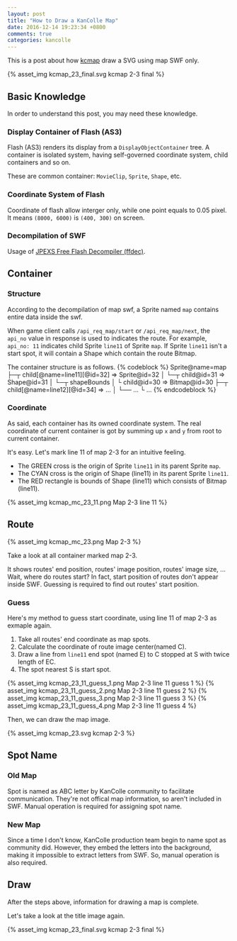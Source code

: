 ```yaml
---
layout: post
title: "How to Draw a KanColle Map"
date: 2016-12-14 19:23:34 +0800
comments: true
categories: kancolle
---
```


This is a post about how [kcmap](https://github.com/yukixz/kcmap) draw a SVG using map SWF only.

{% asset_img kcmap_23_final.svg kcmap 2-3 final %}


## Basic Knowledge

In order to understand this post, you may need these knowledge.

### Display Container of Flash (AS3)

Flash (AS3) renders its display from a `DisplayObjectContainer` tree.
A container is isolated system, having self-governed coordinate system, child containers and so on.

These are common container: `MovieClip`, `Sprite`, `Shape`, etc.

### Coordinate System of Flash

Coordinate of flash allow interger only, while one point equals to 0.05 pixel.
It means `(8000, 6000)` is `(400, 300)` on screen.

### Decompilation of SWF

Usage of [JPEXS Free Flash Decompiler (ffdec)](https://www.free-decompiler.com/).


## Container

### Structure

According to the decompilation of map swf, a Sprite named `map` contains entire data inside the swf.

When game client calls `/api_req_map/start` or `/api_req_map/next`, the `api_no` value in response is used to indicates the route.
For example, `api_no: 11` indicates child Sprite `line11` of Sprite `map`.
If Sprite `line11` isn't a start spot, it will contain a Shape which contain the route Bitmap.

The container structure is as follows.
{% codeblock %}
Sprite@name=map
├─┬ child[@name=line11][@id=32] => Sprite@id=32
│ └─┬ child@id=31 => Shape@id=31
│   └─┬ shapeBounds
│     └ child@id=30 => Bitmap@id=30
├─┬ child[@name=line12][@id=34] => ...
│ └── ...
└ ...
{% endcodeblock %}

### Coordinate

As said, each container has its owned coordinate system.
The real coordinate of current container is got by summing up `x` and `y` from root to current container.

It's easy.
Let's mark line 11 of map 2-3 for an intuitive feeling.

* The GREEN cross is the origin of Sprite `line11` in its parent Sprite `map`.
* The CYAN cross is the origin of Shape (line11) in its parent Sprite `line11`.
* The RED rectangle is bounds of Shape (line11) which consists of Bitmap (line11).

{% asset_img kcmap_mc_23_11.png Map 2-3 line 11 %}


## Route

{% asset_img kcmap_mc_23.png Map 2-3 %}

Take a look at all container marked map 2-3.

It shows routes' end position, routes' image position, routes' image size, ...
Wait, where do routes start?
In fact, start position of routes don't appear inside SWF.
Guessing is required to find out routes' start position.

### Guess

Here's my method to guess start coordinate, using line 11 of map 2-3 as exmaple again.

1. Take all routes' end coordinate as map spots.
2. Calculate the coordinate of route image center(named C).
3. Draw a line from `line11` end spot (named E) to C stopped at S with twice length of EC.
4. The spot nearest S is start spot.

{% asset_img kcmap_23_11_guess_1.png Map 2-3 line 11 guess 1 %}
{% asset_img kcmap_23_11_guess_2.png Map 2-3 line 11 guess 2 %}
{% asset_img kcmap_23_11_guess_3.png Map 2-3 line 11 guess 3 %}
{% asset_img kcmap_23_11_guess_4.png Map 2-3 line 11 guess 4 %}

Then, we can draw the map image.

{% asset_img kcmap_23.svg kcmap 2-3 %}


## Spot Name

### Old Map

Spot is named as ABC letter by KanColle community to facilitate communication.
They're not offical map information, so aren't included in SWF.
Manual operation is required for assigning spot name.

### New Map

Since a time I don't know, KanColle production team begin to name spot as community did.
However, they embed the letters into the background, making it impossible to extract letters from SWF.
So, manual operation is also required.


## Draw

After the steps above, information for drawing a map is complete.

Let's take a look at the title image again.

{% asset_img kcmap_23_final.svg kcmap 2-3 final %}
